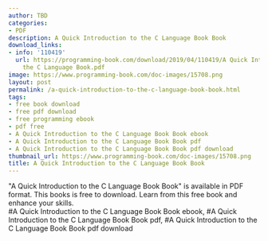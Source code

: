 ```yaml
---
author: TBD
categories:
- PDF
description: A Quick Introduction to the C Language Book Book
download_links:
- info: '110419'
  url: https://programming-book.com/download/2019/04/110419/A Quick Introduction to
    the C Language Book.pdf
image: https://www.programming-book.com/doc-images/15708.png
layout: post
permalink: /a-quick-introduction-to-the-c-language-book-book.html
tags:
- free book download
- free pdf download
- free programming ebook
- pdf free
- A Quick Introduction to the C Language Book Book ebook
- A Quick Introduction to the C Language Book Book pdf
- A Quick Introduction to the C Language Book Book pdf download
thumbnail_url: https://www.programming-book.com/doc-images/15708.png
title: A Quick Introduction to the C Language Book Book
---
```


 
<div class="item-desc text-justify">
  "A Quick Introduction to the C Language Book Book" is available in PDF format. This books is free to download. Learn from this free book and enhance your skills.
  <br>
  #A Quick Introduction to the C Language Book Book ebook, #A Quick Introduction to the C Language Book Book pdf, #A Quick Introduction to the C Language Book Book pdf download
</div>